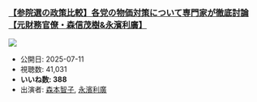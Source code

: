 ### [【参院選の政策比較】各党の物価対策について専門家が徹底討論【元財務官僚・森信茂樹&永濱利廣】](https://www.youtube.com/watch?v=DDCzJGJ5UaQ)
[![](https://img.youtube.com/vi/DDCzJGJ5UaQ/sddefault.jpg)](https://www.youtube.com/watch?v=DDCzJGJ5UaQ)
-   公開日: 2025-07-11
-   視聴数: 41,031
-   **いいね数: 388**
-   出演者: [森本智子](/rehacq_fan/people/森本智子 "wikilink"), [永濱利廣](/rehacq_fan/people/永濱利廣 "wikilink")

